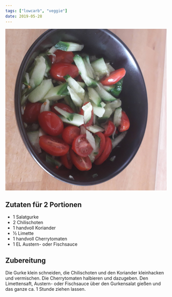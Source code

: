 ```yaml
---
tags: ["lowcarb", "veggie"]
date: 2019-05-28
---
```


![](../img/Gurkensalat.jpg)

## Zutaten für 2 Portionen
- 1     Salatgurke
- 2     Chilischoten
- 1 handvoll Koriander
- ½     Limette
- 1 handvoll Cherrytomaten
- 1 EL  Austern- oder Fischsauce

## Zubereitung
Die Gurke klein schneiden, die Chilischoten und den Koriander kleinhacken und vermischen. Die Cherrytomaten halbieren und dazugeben. Den Limettensaft, Austern- oder Fischsauce über den Gurkensalat gießen und das ganze ca. 1 Stunde ziehen lassen.
